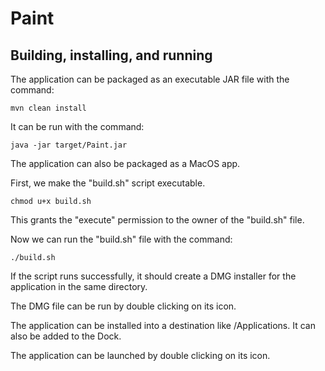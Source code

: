 # Paint

## Building, installing, and running

The application can be packaged as an executable JAR file with the command:

    mvn clean install

It can be run with the command:

    java -jar target/Paint.jar

The application can also be packaged as a MacOS app.

First, we make the "build.sh" script executable.

    chmod u+x build.sh

This grants the "execute" permission to the owner of the "build.sh" file.

Now we can run the "build.sh" file with the command:

    ./build.sh

If the script runs successfully, it should create a DMG installer for the application in the same directory.

The DMG file can be run by double clicking on its icon.

The application can be installed into a destination like /Applications. It can also be added to the Dock.

The application can be launched by double clicking on its icon.
